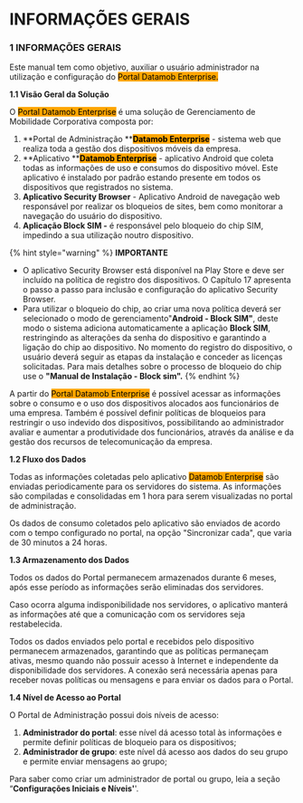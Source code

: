 # INFORMAÇÕES GERAIS

### 1 INFORMAÇÕES GERAIS <a href="#_2et92p0" id="_2et92p0"></a>

Este manual tem como objetivo, auxiliar o usuário administrador na utilização e configuração do <mark style="background-color:orange;">Portal Datamob Enterprise.</mark>

**1.1 Visão Geral da Solução**

O <mark style="background-color:orange;">Portal Datamob Enterprise</mark>  é uma solução de Gerenciamento de Mobilidade Corporativa composta por:

1. **Portal de Administração **<mark style="background-color:orange;">**Datamob Enterprise**</mark> - sistema web que realiza toda a gestão dos dispositivos móveis da empresa.
2. **Aplicativo **<mark style="background-color:orange;">**Datamob Enterprise**</mark> - aplicativo Android que coleta todas as informações de uso e consumos do dispositivo móvel. Este aplicativo é instalado por padrão estando presente em todos os dispositivos que registrados no sistema.
3. **Aplicativo Security Browser** - Aplicativo Android de navegação web responsável por realizar os bloqueios de sites, bem como monitorar a navegação do usuário do dispositivo.
4. **Aplicação Block SIM -** é responsável pelo bloqueio do chip SIM, impedindo a sua utilização noutro dispositivo.

{% hint style="warning" %}
**IMPORTANTE**

* O aplicativo Security Browser está disponível na Play Store e deve ser incluído na política de registro dos dispositivos. O Capítulo 17 apresenta o passo a passo para inclusão e configuração do aplicativo Security Browser.
* Para utilizar o bloqueio do chip, ao criar uma nova política deverá ser selecionado o modo de gerenciamento"**Android - Block SIM"**, deste modo o sistema adiciona automaticamente a aplicação **Block SIM**, restringindo as alterações da senha do dispositivo e garantindo a ligação do chip ao dispositivo. No momento do registro do dispositivo, o usuário deverá seguir as etapas da instalação e conceder as licenças solicitadas. Para mais detalhes sobre o processo de bloqueio do chip use o **"Manual de Instalação - Block sim".**
{% endhint %}

A partir do <mark style="background-color:orange;">Portal Datamob Enterprise</mark> é possível acessar as informações sobre o consumo e o uso dos dispositivos alocados aos funcionários de uma empresa. Também é possível definir políticas de bloqueios para restringir o uso indevido dos dispositivos, possibilitando ao administrador avaliar e aumentar a produtividade dos funcionários, através da análise e da gestão dos recursos de telecomunicação da empresa.

**1.2 Fluxo dos Dados**

Todas as informações coletadas pelo aplicativo <mark style="background-color:orange;">Datamob Enterprise</mark> são enviadas periodicamente para os servidores do sistema. As informações são compiladas e consolidadas em 1 hora para serem visualizadas no portal de administração.&#x20;

Os dados de consumo coletados pelo aplicativo são enviados de acordo com o tempo configurado no portal, na opção "Sincronizar cada", que varia de 30 minutos a 24 horas.

**1.3 Armazenamento dos Dados**

Todos os dados do Portal permanecem armazenados durante 6 meses, após esse período as informações serão eliminadas dos servidores.

Caso ocorra alguma indisponibilidade nos servidores, o aplicativo manterá as informações até que a comunicação com os servidores seja restabelecida.&#x20;

Todos os dados enviados pelo portal e recebidos pelo dispositivo permanecem armazenados, garantindo que as políticas permaneçam ativas, mesmo quando não possuir acesso à Internet e independente da disponibilidade dos servidores. A conexão será necessária apenas para receber novas políticas ou mensagens e para enviar os dados para o Portal.

**1.4 Nível de Acesso ao Portal**

O Portal de Administração possui dois níveis de acesso:

1. **Administrador do portal**: esse nível dá acesso total às informações e permite definir políticas de bloqueio para os dispositivos;
2. **Administrador de grupo**: este nível dá acesso aos dados do seu grupo e permite enviar mensagens ao grupo;

Para saber como criar um administrador de portal ou grupo, leia a seção “**Configurações Iniciais e Níveis'**'.

